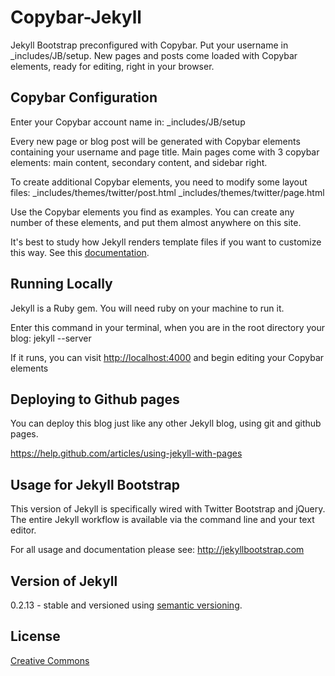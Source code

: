 # Copybar-Jekyll

Jekyll Bootstrap preconfigured with Copybar.  Put your username in _includes/JB/setup.  New pages and posts come loaded with Copybar elements, ready for editing, right in your browser.  


## Copybar Configuration

Enter your Copybar account name in:
_includes/JB/setup

Every new page or blog post will be generated with Copybar elements containing your username and page title.  Main pages come with 3 copybar elements: main content, secondary content, and sidebar right.

To create additional Copybar elements, you need to modify some layout files:
_includes/themes/twitter/post.html
_includes/themes/twitter/page.html

Use the Copybar elements you find as examples.  You can create any number of these elements, and put them almost anywhere on this site.

It's best to study how Jekyll renders template files if you want to customize this way.  See this [documentation](http://jekyllbootstrap.com/lessons/jekyll-introduction.html#initial_setup).

## Running Locally

Jekyll is a Ruby gem.  You will need ruby on your machine to run it.

Enter this command in your terminal, when you are in the root directory your blog:
jekyll --server

If it runs, you can visit <http://localhost:4000> and begin editing your Copybar elements

## Deploying to Github pages

You can deploy this blog just like any other Jekyll blog, using git and github pages.

<https://help.github.com/articles/using-jekyll-with-pages>


## Usage for Jekyll Bootstrap

This version of Jekyll is specifically wired with Twitter Bootstrap and jQuery.  The entire Jekyll workflow is available via the command line and your text editor.

For all usage and documentation please see: <http://jekyllbootstrap.com>

## Version of Jekyll

0.2.13 - stable and versioned using [semantic versioning](http://semver.org/).


## License

[Creative Commons](http://creativecommons.org/licenses/by-nc-sa/3.0/)
